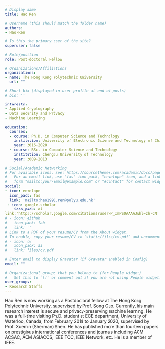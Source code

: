 ```yaml
---
# Display name
title: Hao Ren

# Username (this should match the folder name)
authors:
- Hao-Ren

# Is this the primary user of the site?
superuser: false

# Role/position
role: Post-doctoral Fellow

# Organizations/Affiliations
organizations:
- name: The Hong Kong Polytechnic University
  url: ""

# Short bio (displayed in user profile at end of posts)
# bio: ''

interests:
- Applied Cryptography
- Data Security and Privacy 
- Machine Learning

education:
  courses:
  - course: Ph.D. in Computer Science and Technology
    institution: University of Electronic Science and Technology of China
    year: 2016-2020
  - course: BSc. in Computer Science and Technology
    institution: Chengdu University of Technology
    year: 2009-2013

# Social/Academic Networking
# For available icons, see: https://sourcethemes.com/academic/docs/page-builder/#icons
#   For an email link, use "fas" icon pack, "envelope" icon, and a link in the
#   form "mailto:your-email@example.com" or "#contact" for contact widget.
social:
- icon: envelope
  icon_pack: fas
  link: 'mailto:hao1991.ren@polyu.edu.hk'
 - icon: google-scholar
    icon_pack: ai
link:'https://scholar.google.com/citations?user=P_ImPS0AAAAJ&hl=zh-CN'
# - icon: github
#   icon_pack: fab
#   link: ''
# Link to a PDF of your resume/CV from the About widget.
# To enable, copy your resume/CV to `static/files/cv.pdf` and uncomment the lines below.
# - icon: cv
#   icon_pack: ai
#   link: files/cv.pdf

# Enter email to display Gravatar (if Gravatar enabled in Config)
email: ""

# Organizational groups that you belong to (for People widget)
#   Set this to `[]` or comment out if you are not using People widget.
user_groups:
- Research Staffs
---
```


Hao Ren is now working as a Postdoctoral fellow at The Hong Kong Polytechnic University, supervised by Prof. Song Guo. Currently, his main research interest is secure and privacy-preserving machine learning. He was a full-time visiting Ph.D. student at ECE department, University of Waterloo, Canada, from February 2018 to January 2020, supervised by Prof. Xuemin (Sherman) Shen. He has published more than fourteen papers on prestigious international conferences and journals including ACM ACSAC, ACM ASIACCS, IEEE TCC, IEEE Network, etc. He is a member of IEEE.
